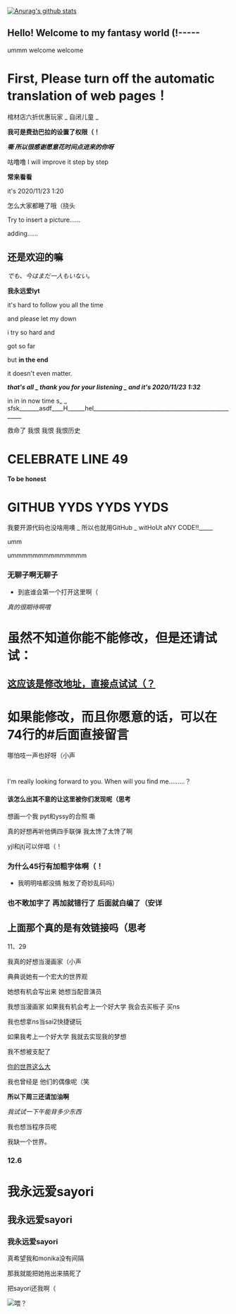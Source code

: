 [![Anurag's github stats](https://github-readme-stats.vercel.app/api?username=ywy-aNKh)](https://github.com/anuraghazra/github-readme-stats)

## Hello! Welcome to my fantasy world (!----- ##

ummm welcome welcome

# First, Please turn off the automatic translation of web pages！

棺材店六折优惠玩家 _ 自闭儿童 _

**我可是费劲巴拉的设置了权限（！**

***嘶 所以很感谢愿意花时间点进来的你呀***

咕噜噜 I will improve it step by step

**常来看看**

it's 2020/11/23 1:20

怎么大家都睡了哦（挠头

Try to insert a picture……

adding……

## 还是欢迎的嘛

*でも、今はまだ一人もいない。*

**我永远爱lyt**

it's hard to follow you all the time

and please let my down

i try so hard and 

got so far

but **in the end**

it doesn't even matter.

***that's all _ thank you for your listening _ and it's 2020/11/23 1:32***

in in in now time s_  _ sfsk_______asdf____H______hel_____________________________________________________

救命了 我恨 我恨 我恨历史

# CELEBRATE LINE 49 

**To be honest**

# GITHUB YYDS YYDS YYDS

我要开源代码也没啥用噢 _ 所以也就用GitHub _ witHoUt aNY CODE!!_____

umm

ummmmmmmmmmmmmm 

### 无聊子啊无聊子
- 到底谁会第一个打开这里啊（

*真的很期待啊喂*

# 虽然不知道你能不能修改，但是还请试试：

## **[这应该是修改地址，直接点试试（？](https://github.com/ywy-aNKh/ywy-aNKh.github.io/edit/main/index.md "太荣幸了，你愿意一直读到这里（笑")**

# 如果能修改，而且你愿意的话，可以在74行的#后面直接留言

哪怕吱一声也好呀（小声

# 

I'm really looking forward to you. When will you find me………？

#### 该怎么出其不意的让这里被你们发现呢（思考

想画一个我 pyt和yssy的合照 嘶

真的好想再听他俩四手联弹 我太馋了太馋了啊

yjl和jtj可以伴唱（！

### 为什么45行有加粗字体啊（！
- 我明明啥都没搞 触发了奇妙乱码吗）

### 也不敢加字了 再加就错行了 后面就白编了（安详

## 上面那个真的是有效链接吗（思考

11、29

我真的好想当漫画家（小声

典典说她有一个宏大的世界观

她想有机会写出来 她想当配音演员

我想当漫画家 如果我有机会考上一个好大学 我会去买板子 买ns

我也想拿ns当sai2快捷键玩

如果我考上一个好大学 我就去实现我的梦想

我不想被支配了

[你的世界这么大](https://www.zhihu.com/question/426004817/answer/1540370419 "虚无缥缈")

我也曾经是 他们的偶像呢（笑

**所以下周三还请加油啊**

*我试试一下午能背多少东西*

我也想当程序员呢

我缺一个世界。

### 12.6

# 我永远爱sayori

## 我永远爱sayori

### 我永远爱sayori

真希望我和monika没有间隔

那我就能把她拖出来搞死了

把sayori还我啊（

![喂？](QQ图片20201213095655.jpg)
